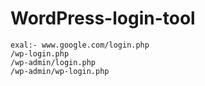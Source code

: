 # WordPress-login-tool

    exal:- www.google.com/login.php
    /wp-login.php
    /wp-admin/login.php
    /wp-admin/wp-login.php


